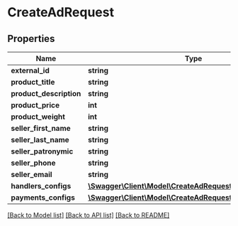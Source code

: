 # CreateAdRequest

## Properties
Name | Type | Description | Notes
------------ | ------------- | ------------- | -------------
**external_id** | **string** |  | [optional] 
**product_title** | **string** |  | [optional] 
**product_description** | **string** |  | [optional] 
**product_price** | **int** |  | [optional] 
**product_weight** | **int** |  | [optional] 
**seller_first_name** | **string** |  | [optional] 
**seller_last_name** | **string** |  | [optional] 
**seller_patronymic** | **string** |  | [optional] 
**seller_phone** | **string** |  | [optional] 
**seller_email** | **string** |  | [optional] 
**handlers_configs** | [**\Swagger\Client\Model\CreateAdRequestHandlersConfigs[]**](CreateAdRequestHandlersConfigs.md) |  | [optional] 
**payments_configs** | [**\Swagger\Client\Model\CreateAdRequestPaymentsConfigs[]**](CreateAdRequestPaymentsConfigs.md) |  | [optional] 

[[Back to Model list]](../README.md#documentation-for-models) [[Back to API list]](../README.md#documentation-for-api-endpoints) [[Back to README]](../README.md)


